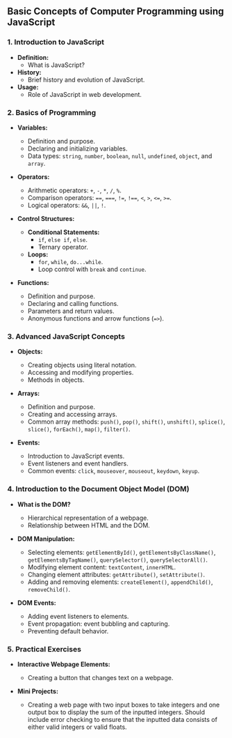 ## **Basic Concepts of Computer Programming using JavaScript**

### **1. Introduction to JavaScript**

- **Definition:**
  - What is JavaScript?
- **History:**
  - Brief history and evolution of JavaScript.
- **Usage:**
  - Role of JavaScript in web development.

### **2. Basics of Programming**

- **Variables:**
  - Definition and purpose.
  - Declaring and initializing variables.
  - Data types: `string`, `number`, `boolean`, `null`, `undefined`, `object`, and `array`.
- **Operators:**

  - Arithmetic operators: `+`, `-`, `*`, `/`, `%`.
  - Comparison operators: `==`, `===`, `!=`, `!==`, `<`, `>`, `<=`, `>=`.
  - Logical operators: `&&`, `||`, `!`.

- **Control Structures:**

  - **Conditional Statements:**
    - `if`, `else if`, `else`.
    - Ternary operator.
  - **Loops:**
    - `for`, `while`, `do...while`.
    - Loop control with `break` and `continue`.

- **Functions:**
  - Definition and purpose.
  - Declaring and calling functions.
  - Parameters and return values.
  - Anonymous functions and arrow functions (`=>`).

### **3. Advanced JavaScript Concepts**

- **Objects:**

  - Creating objects using literal notation.
  - Accessing and modifying properties.
  - Methods in objects.

- **Arrays:**

  - Definition and purpose.
  - Creating and accessing arrays.
  - Common array methods: `push()`, `pop()`, `shift()`, `unshift()`, `splice()`, `slice()`, `forEach()`, `map()`, `filter()`.

- **Events:**
  - Introduction to JavaScript events.
  - Event listeners and event handlers.
  - Common events: `click`, `mouseover`, `mouseout`, `keydown`, `keyup`.

### **4. Introduction to the Document Object Model (DOM)**

- **What is the DOM?**

  - Hierarchical representation of a webpage.
  - Relationship between HTML and the DOM.

- **DOM Manipulation:**

  - Selecting elements: `getElementById()`, `getElementsByClassName()`, `getElementsByTagName()`, `querySelector()`, `querySelectorAll()`.
  - Modifying element content: `textContent`, `innerHTML`.
  - Changing element attributes: `getAttribute()`, `setAttribute()`.
  - Adding and removing elements: `createElement()`, `appendChild()`, `removeChild()`.

- **DOM Events:**
  - Adding event listeners to elements.
  - Event propagation: event bubbling and capturing.
  - Preventing default behavior.

### **5. Practical Exercises**

- **Interactive Webpage Elements:**

  - Creating a button that changes text on a webpage.

- **Mini Projects:**
  - Creating a web page with two input boxes to take integers and one output box to display the sum of the inputted integers. Should include error checking to ensure that the inputted data consists of either valid integers or valid floats.

